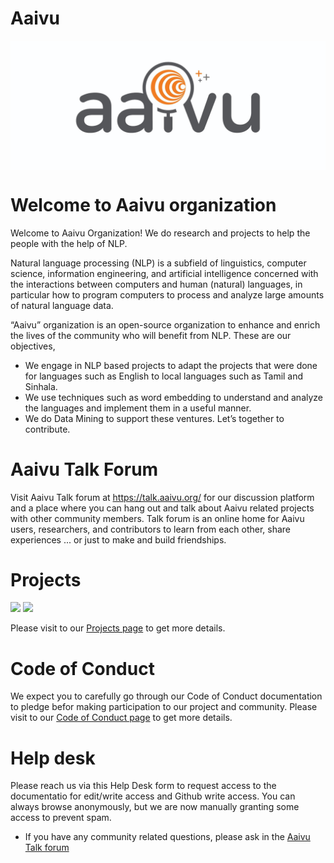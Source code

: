 # Aaivu

<p align="center">
<img src="./images/aaivu-logo-wide.jpg" alt="envone-ui" align="center" />
</p>




# Welcome to Aaivu organization

Welcome to Aaivu Organization! We do research and projects to help the people with the help of NLP.

Natural language processing (NLP) is a subfield of linguistics, computer science, information engineering, and artificial intelligence concerned with the interactions between computers and human (natural) languages, in particular how to program computers to process and analyze large amounts of natural language data.

“Aaivu” organization is an open-source organization to enhance and enrich the lives of the community who will benefit from NLP. These are our objectives,

- We engage in NLP based projects to adapt the projects that were done for languages such as English to local languages such as Tamil and Sinhala.
- We use techniques such as word embedding to understand and analyze the languages and implement them in a useful manner.
- We do Data Mining to support these ventures.
Let’s together to contribute.

# Aaivu Talk Forum

Visit Aaivu Talk forum at https://talk.aaivu.org/ for our discussion platform and a place where you can hang out and talk about Aaivu related projects with other community members. Talk forum is an online home for Aaivu users, researchers, and contributors to learn from each other, share experiences ... or just to make and build friendships.

# Projects

[![](https://img.shields.io/badge/-Go%20to%20Aaivu%20Projects-grey)][aaivu_projects_url]  [![](https://img.shields.io/badge/-Go%20to%20Aaivu%202020%20Projects-grey)][aaivu_2020_projects_url]

Please visit to our [Projects page][aaivu_projects_url] to get more details. 

# Code of Conduct

We expect you to carefully go through our Code of Conduct documentation to pledge befor making participation to our project and community. Please visit to our [Code of Conduct page][aaivu_cod_url] to get more details. 

# Help desk

Please reach us via this Help Desk form to request access to the documentatio for edit/write access and Github write access. You can always browse anonymously, but we are now manually granting some access to prevent spam.

- If you have any community related questions, please ask in the [Aaivu Talk forum][aaivu_talk_url]

[aaivu_projects_url]: https://github.com/aaivu/aaivu-introduction/blob/master/PROJECTS.MD
[aaivu_2020_projects_url]: https://github.com/aaivu/aaivu-introduction/blob/master/PROJECTS.MD
[aaivu_talk_url]: https://talk.aaivu.org
[aaivu_cod_url]: https://github.com/aaivu/aaivu-introduction/blob/master/docs/code_of_conduct.md